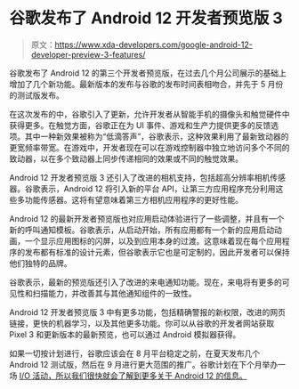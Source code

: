 # 谷歌发布了 Android 12 开发者预览版 3

> 原文：<https://www.xda-developers.com/google-android-12-developer-preview-3-features/>

谷歌发布了 Android 12 的第三个开发者预览版，在过去几个月公司展示的基础上增加了几个新功能。最新版本的发布与谷歌的发布时间表相吻合，并先于 5 月份的测试版发布。

在这次发布的中，谷歌引入了更新，允许开发者从智能手机的摄像头和触觉硬件中获得更多。在触觉方面，谷歌正在为 UI 事件、游戏和生产力提供更多的反馈选项。其中一种新效果被称为“低滴答声”，谷歌表示，这种效果利用了最新致动器的更宽频率带宽。在游戏中，开发者现在可以在游戏控制器中独立地访问多个不同的致动器，以在多个致动器上同步传递相同的效果或不同的触觉效果。

Android 12 开发者预览版 3 还引入了改进的相机支持，包括超高分辨率相机传感器。谷歌表示，Android 12 将引入新的平台 API，让第三方应用程序充分利用这些多功能传感器。这将有望意味着第三方相机应用程序的更好性能。

Android 12 的最新开发者预览版也对应用启动体验进行了一些调整，并且有一个新的呼叫通知模板。谷歌表示，从启动开始，所有应用都有一个新的应用启动动画，一个显示应用图标的闪屏，以及到应用本身的过渡。这意味着现在每个应用程序的发布都有标准的设计元素，但谷歌表示它也是可定制的，因此开发者可以保持他们独特的品牌。

谷歌表示，最新的预览版还引入了改进的来电通知功能。现在，来电将有更多的可见性和扫描能力，并改善其与其他通知组件的一致性。

Android 12 开发者预览版 3 中有更多功能，包括精确警报的新权限，改进的网页链接，更快的机器学习，以及其他更多功能。你可以从谷歌的开发者网站获取 Pixel 3 和更新版本的最新预览，也可以通过 Android 模拟器获得。

如果一切按计划进行，谷歌应该会在 8 月平台稳定之前，在夏天发布几个 Android 12 测试版，然后在 9 月进行更大范围的推广。谷歌计划在下个月举办一场 [I/O 活动，所以我们很快就会了解到更多关于 Android 12 的信息。](https://www.xda-developers.com/google-io-2021-registration-dates/)